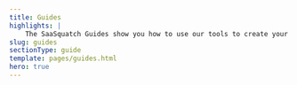 ```yaml
---
title: Guides
highlights: |
    The SaaSquatch Guides show you how to use our tools to create your own world-class referral and loyalty programs. 
slug: guides
sectionType: guide
template: pages/guides.html
hero: true
---
```

